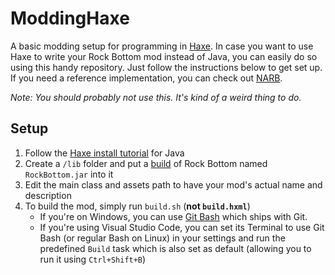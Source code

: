 # ModdingHaxe
A basic modding setup for programming in [Haxe](https://haxe.org/). In case you want to use Haxe to write your Rock Bottom mod instead of Java, you can easily do so using this handy repository. Just follow the instructions below to get set up. If you need a reference implementation, you can check out [NARB](https://github.com/Ellpeck/NARB).

*Note: You should probably not use this. It's kind of a weird thing to do.*

## Setup
1. Follow the [Haxe install tutorial](https://haxe.org/documentation/platforms/java.html) for Java
2. Create a `/lib` folder and put a [build](https://github.com/RockBottomGame/RockBottom/releases) of Rock Bottom named `RockBottom.jar` into it
3. Edit the main class and assets path to have your mod's actual name and description
4. To build the mod, simply run `build.sh` (**not `build.hxml`**)
    - If you're on Windows, you can use [Git Bash](https://gitforwindows.org/) which ships with Git.
    - If you're using Visual Studio Code, you can set its Terminal to use Git Bash (or regular Bash on Linux) in your settings and run the predefined `Build` task which is also set as default (allowing you to run it using `Ctrl+Shift+B`) 